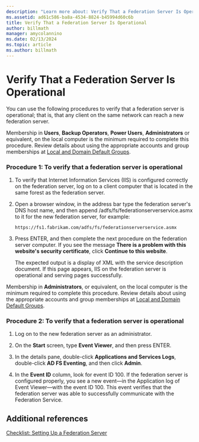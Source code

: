 ```yaml
---
description: "Learn more about: Verify That a Federation Server Is Operational"
ms.assetid: ad61c586-ba8a-4534-8824-b45994d60c6b
title: Verify That a Federation Server Is Operational
author: billmath
manager: amycolannino
ms.date: 02/13/2024
ms.topic: article
ms.author: billmath
---
```


# Verify That a Federation Server Is Operational


You can use the following procedures to verify that a federation server is operational; that is, that any client on the same network can reach a new federation server.

Membership in **Users**, **Backup Operators**, **Power Users**, **Administrators** or equivalent, on the local computer is the minimum required to complete this procedure.  Review details about using the appropriate accounts and group memberships at [Local and Domain Default Groups](/previous-versions/orphan-topics/ws.10/dd728026(v=ws.10)).

### Procedure 1: To verify that a federation server is operational

1.  To verify that Internet Information Services \(IIS\) is configured correctly on the federation server, log on to a client computer that is located in the same forest as the federation server.

2.  Open a browser window, in the address bar type the federation server's DNS host name, and then append /adfs/fs/federationserverservice.asmx to it for the new federation server, for example:

    `https://fs1.fabrikam.com/adfs/fs/federationserverservice.asmx`

3.  Press ENTER, and then complete the next procedure on the federation server computer. If you see the message **There is a problem with this website's security certificate**, click **Continue to this website**.

    The expected output is a display of XML with the service description document. If this page appears, IIS on the federation server is operational and serving pages successfully.

Membership in **Administrators**, or equivalent, on the local computer is the minimum required to complete this procedure.  Review details about using the appropriate accounts and group memberships at [Local and Domain Default Groups](/previous-versions/orphan-topics/ws.10/dd728026(v=ws.10)).

### Procedure 2: To verify that a federation server is operational

1.  Log on to the new federation server as an administrator.

2.  On the **Start** screen, type **Event Viewer**, and then press ENTER.

3.  In the details pane, double\-click **Applications and Services Logs**, double\-click **AD FS Eventing**, and then click **Admin**.

4.  In the **Event ID** column, look for event ID 100. If the federation server is configured properly, you see a new event—in the Application log of Event Viewer—with the event ID 100. This event verifies that the federation server was able to successfully communicate with the Federation Service.

## Additional references
[Checklist: Setting Up a Federation Server](Checklist--Setting-Up-a-Federation-Server.md)
